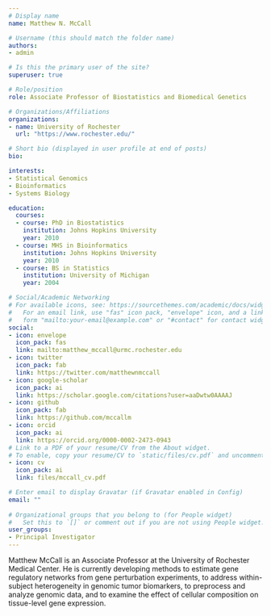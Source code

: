 ```yaml
---
# Display name
name: Matthew N. McCall

# Username (this should match the folder name)
authors:
- admin

# Is this the primary user of the site?
superuser: true

# Role/position
role: Associate Professor of Biostatistics and Biomedical Genetics

# Organizations/Affiliations
organizations:
- name: University of Rochester
  url: "https://www.rochester.edu/"

# Short bio (displayed in user profile at end of posts)
bio: 

interests:
- Statistical Genomics
- Bioinformatics
- Systems Biology

education:
  courses:
  - course: PhD in Biostatistics
    institution: Johns Hopkins University
    year: 2010
  - course: MHS in Bioinformatics
    institution: Johns Hopkins University
    year: 2010
  - course: BS in Statistics
    institution: University of Michigan
    year: 2004

# Social/Academic Networking
# For available icons, see: https://sourcethemes.com/academic/docs/widgets/#icons
#   For an email link, use "fas" icon pack, "envelope" icon, and a link in the
#   form "mailto:your-email@example.com" or "#contact" for contact widget.
social:
- icon: envelope
  icon_pack: fas
  link: mailto:matthew_mccall@urmc.rochester.edu
- icon: twitter
  icon_pack: fab
  link: https://twitter.com/matthewnmccall
- icon: google-scholar
  icon_pack: ai
  link: https://scholar.google.com/citations?user=aaDwtw0AAAAJ
- icon: github
  icon_pack: fab
  link: https://github.com/mccallm
- icon: orcid
  icon_pack: ai
  link: https://orcid.org/0000-0002-2473-0943
# Link to a PDF of your resume/CV from the About widget.
# To enable, copy your resume/CV to `static/files/cv.pdf` and uncomment the lines below.  
- icon: cv
  icon_pack: ai
  link: files/mccall_cv.pdf

# Enter email to display Gravatar (if Gravatar enabled in Config)
email: ""
  
# Organizational groups that you belong to (for People widget)
#   Set this to `[]` or comment out if you are not using People widget.  
user_groups:
- Principal Investigator
---
```


Matthew McCall is an Associate Professor at the University of Rochester Medical Center. He is currently developing methods to estimate gene regulatory networks from gene perturbation experiments, to address within-subject heterogeneity in genomic tumor biomarkers, to preprocess and analyze genomic data, and to examine the effect of cellular composition on tissue-level gene expression.

